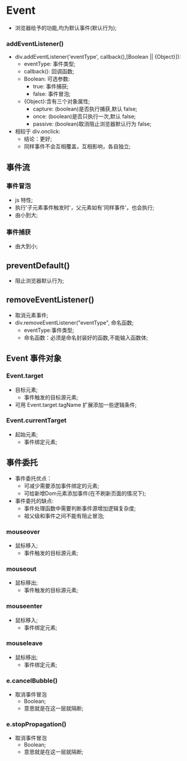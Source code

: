 #  Event

- 浏览器给予的功能,均为默认事件(默认行为);

### addEventListener()

- div.addEventListener('eventType', callback(),[Boolean || {Object}]):
  - eventType: 事件类型;
  - callback(): 回调函数;
  - Boolean: 可选参数:
    - true: 事件捕获;
    - false: 事件冒泡;
  - {Object}:含有三个对象属性;
    - capture: (boolean)是否执行捕获,默认 false;
    - once: (boolean)是否只执行一次,默认 false;
    - passive: (boolean)取消阻止浏览器默认行为 false;
- 相较于 div.onclick:
  - 结论：更好;
  - 同样事件不会互相覆盖，互相影响，各自独立;

## 事件流

### 事件冒泡

- js 特性;
- 执行'子元素事件触发时'，父元素如有'同样事件'，也会执行;
- 由小到大;

### 事件捕获

- 由大到小;

## preventDefault()

- 阻止浏览器默认行为;

## removeEventListener()

- 取消元素事件;
- div.removeEventListener("eventType", 命名函数;
  - eventType:事件类型;
  - 命名函数：必须是命名封装好的函数,不能输入函数体;

## Event 事件对象

### Event.target

- 目标元素;
  - 事件触发的目标源元素;
- 可用 Event.target.tagName 扩展添加一些逻辑条件;

### Event.currentTarget

- 起始元素;
  - 事件绑定元素;

## 事件委托

- 事件委托优点：
  - 可减少需要添加事件绑定的元素;
  - 可给新增Dom元素添加事件(在不刷新页面的情况下);
- 事件委托的缺点:
  - 事件处理函数中需要判断事件源增加逻辑复杂度;
  - 祖父级和事件之间不能有阻止冒泡;

### mouseover

- 鼠标移入;
  - 事件触发的目标源元素;

### mouseout

- 鼠标移出;
  - 事件触发的目标源元素;

### mouseenter

- 鼠标移入;
  - 事件绑定元素;

### mouseleave

- 鼠标移出;
  - 事件绑定元素;

### e.cancelBubble()

- 取消事件冒泡
  - Boolean;
  - 意思就是在这一层就隔断;

### e.stopPropagation()

- 取消事件冒泡
  - Boolean;
  - 意思就是在这一层就隔断;